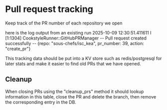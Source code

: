 # Pull request tracking

Keep track of the PR number of each repository we open

here is the log output from an existing run
2025-10-09 12:30:51.411611 I [1:1304] CookstyleRunner::GitHubPRManager -- Pull request created successfully -- {repo: "sous-chefs/isc_kea", pr_number: 39, action: "create_pr"}

This tracking data should be put into a KV store such as redis/postgresql for later stats and make it easier to find old PRs that we have opened.

## Cleanup

When closing PRs using the "cleanup_prs" method it should lookup information in this table, close the PR and delete the branch, then remove the corresponding entry in the DB.
